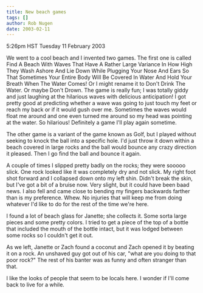 ```yaml
---
title: New beach games
tags: []
author: Rob Nugen
date: 2003-02-11
---
```


<p class=date>5:26pm HST Tuesday 11 February 2003</p>

<p>We went to a cool beach and I invented two games.  The first one is
called Find A Beach With Waves That Have A Rather Large Variance In
How High They Wash Ashore And Lie Down While Plugging Your Nose And
Ears So That Sometimes Your Entire Body Will Be Covered In Water And
Hold Your Breath When The Water Comes!  Or I might rename it to Don't
Drink The Water.  Or maybe Don't Drown.  The game is really fun; I was
totally giddy and just laughing at the hilarious waves with delicious
anticipation!  I got pretty good at predicting whether a wave was
going to just touch my feet or reach my back or if it would gush over
me.  Sometimes the waves would float me around and one even turned me
around so my head was pointing at the water.  So hilarious!
Definitely a game I'll play again sometime.</p>

<p>The other game is a variant of the game known as Golf, but I played
without seeking to knock the ball into a specific hole.  I'd just
throw it down within a beach covered in large rocks and the ball would
bounce any crazy direction it pleased.  Then I go find the ball and
bounce it again.</p>

<p>A couple of times I slipped pretty badly on the rocks; they were
sooooo slick.  One rock looked like it was completely dry and not
slick.  My right foot shot forward and I collapsed down onto my left
shin.  Didn't break the skin, but I've got a bit of a bruise now.
Very slight, but it could have been baad news.  I also fell and came
close to bending my fingers backwards farther than is my preference.
Whew.  No injuries that will keep me from doing whatever I'd like to
do for the rest of the time we're here.</p>

<p>I found a lot of beach glass for Janette; she collects it.  Some
sorta large pieces and some pretty colors.  I tried to get a piece of
the top of a bottle that included the mouth of the bottle intact, but
it was lodged between some rocks so I couldn't get it out.</p>

<p>As we left, Janette or Zach found a coconut and Zach opened it by
beating it on a rock.  An unshaved guy got out of his car, "what are
you doing to that poor rock?"  The rest of his banter was as funny and
often stranger than that.</p>

<p>I like the looks of people that seem to be locals here.  I wonder
if I'll come back to live for a while.</p>
